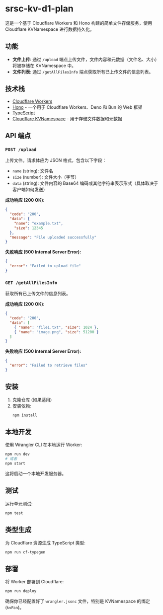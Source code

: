 # srsc-kv-d1-plan

这是一个基于 Cloudflare Workers 和 Hono 构建的简单文件存储服务，使用 Cloudflare KVNamespace 进行数据持久化。

## 功能

*   **文件上传**: 通过 `/upload` 端点上传文件，文件内容和元数据（文件名、大小）将被存储在 KVNamespace 中。
*   **文件列表**: 通过 `/getAllFilesInfo` 端点获取所有已上传文件的信息列表。

## 技术栈

*   [Cloudflare Workers](https://workers.cloudflare.com/)
*   [Hono](https://hono.dev/) - 一个用于 Cloudflare Workers、Deno 和 Bun 的 Web 框架
*   [TypeScript](https://www.typescriptlang.org/)
*   [Cloudflare KVNamespace](https://developers.cloudflare.com/workers/runtime-apis/kv/) - 用于存储文件数据和元数据

## API 端点

### `POST /upload`

上传文件。请求体应为 JSON 格式，包含以下字段：

*   `name` (string): 文件名
*   `size` (number): 文件大小（字节）
*   `data` (string): 文件内容的 Base64 编码或其他字符串表示形式（具体取决于客户端如何发送）

**成功响应 (200 OK):**

```json
{
  "code": "200",
  "data": {
    "name": "example.txt",
    "size": 12345
  },
  "message": "File uploaded successfully"
}
```

**失败响应 (500 Internal Server Error):**

```json
{
  "error": "Failed to upload file"
}
```

### `GET /getAllFilesInfo`

获取所有已上传文件的信息列表。

**成功响应 (200 OK):**

```json
{
  "code": "200",
  "data": [
    { "name": "file1.txt", "size": 1024 },
    { "name": "image.png", "size": 51200 }
  ]
}
```

**失败响应 (500 Internal Server Error):**

```json
{
  "error": "Failed to retrieve files"
}
```

## 安装

1.  克隆仓库 (如果适用)
2.  安装依赖:
    ```bash
    npm install
    ```

## 本地开发

使用 Wrangler CLI 在本地运行 Worker:

```bash
npm run dev
# 或者
npm start
```

这将启动一个本地开发服务器。

## 测试

运行单元测试:

```bash
npm test
```

## 类型生成

为 Cloudflare 资源生成 TypeScript 类型:

```bash
npm run cf-typegen
```

## 部署

将 Worker 部署到 Cloudflare:

```bash
npm run deploy
```

确保你已经配置好了 `wrangler.jsonc` 文件，特别是 KVNamespace 的绑定 (`kvPan`)。